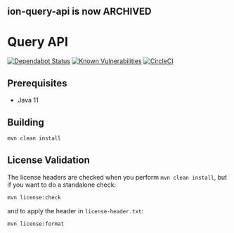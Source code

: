 ## ion-query-api is now ARCHIVED

# Query API
[![Dependabot Status](https://api.dependabot.com/badges/status?host=github&repo=connexta/ion-query-api)](https://dependabot.com)
[![Known Vulnerabilities](https://snyk.io/test/github/connexta/ion-query-api/badge.svg)](https://snyk.io/test/github/connexta/ion-query-api)
[![CircleCI](https://circleci.com/gh/connexta/ion-query-api/tree/master.svg?style=svg)](https://circleci.com/gh/connexta/ion-query-api/tree/master)

## Prerequisites
* Java 11

## Building
```bash
mvn clean install
```

## License Validation
The license headers are checked when you perform `mvn clean install`,
but if you want to do a standalone check:
```bash
mvn license:check
```
and to apply the header in `license-header.txt`:
```bash
mvn license:format
```